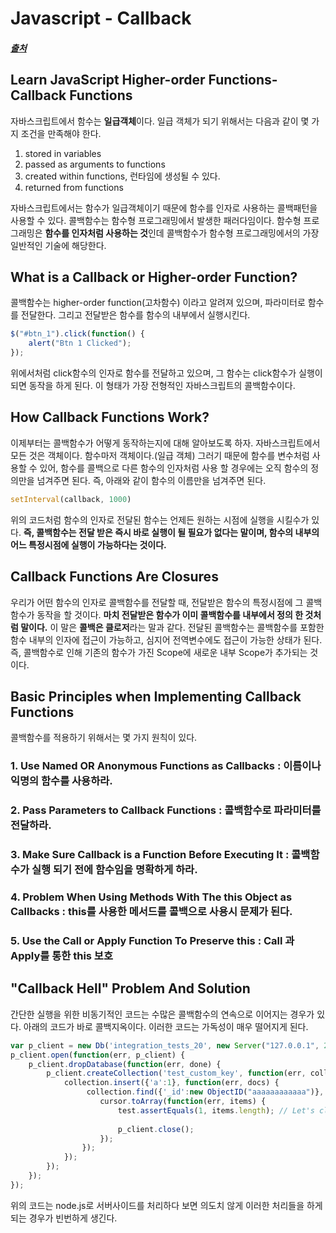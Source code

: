# Javascript - Callback 
##### [출처](http://javascriptissexy.com/understand-javascript-callback-functions-and-use-them/)

## Learn JavaScript Higher-order Functions-Callback Functions
자바스크립트에서 함수는 **일급객체**이다. 일급 객체가 되기 위해서는 다음과 같이 몇 가지 조건을 만족해야 한다. 
1. stored in variables 
2. passed as arguments to functions
3. created within functions, 런타임에 생성될 수 있다. 
4. returned from functions

자바스크립트에서는 함수가 일급객체이기 때문에 함수를 인자로 사용하는 콜백패턴을 사용할 수 있다. 콜백함수는 함수형 프로그래밍에서 발생한 패러다임이다. 함수형 프로그래밍은 **함수를 인자처럼 사용하는 것**인데 콜백함수가 함수형 프로그래밍에서의 가장 일반적인 기술에 해당한다. 

## What is a Callback or Higher-order Function?
콜백함수는 higher-order function(고차함수) 이라고 알려져 있으며, 파라미터로 함수를 전달한다. 그리고 전달받은 함수를 함수의 내부에서 실행시킨다. 

```javascript
$("#btn_1").click(function() { 
	alert("Btn 1 Clicked"); 
});
```
위에서처럼 click함수의 인자로 함수를 전달하고 있으며, 그 함수는 click함수가 실행이 되면 동작을 하게 된다. 이 형태가 가장 전형적인 자바스크립트의 콜백함수이다. 

## How Callback Functions Work?
이제부터는 콜백함수가 어떻게 동작하는지에 대해 알아보도록 하자. 자바스크립트에서 모든 것은 객체이다. 함수마저 객체이다.(일급 객체) 그러기 때문에 함수를 변수처럼 사용할 수 있어, 함수를 콜백으로 다른 함수의 인자처럼 사용 할 경우에는 오직 함수의 정의만을 넘겨주면 된다. 즉, 아래와 같이 함수의 이름만을 넘겨주면 된다. 
```javascript
setInterval(callback, 1000)
```
위의 코드처럼 함수의 인자로 전달된 함수는 언제든 원하는 시점에 실행을 시킬수가 있다. **즉, 콜백함수는 전달 받은 즉시 바로 실행이 될 필요가 없다는 말이며, 함수의 내부의 어느 특정시점에 실행이 가능하다는 것이다.**  

## Callback Functions Are Closures
우리가 어떤 함수의 인자로 콜백함수를 전달할 때, 전달받은 함수의 특정시점에 그 콜백함수가 동작을 할 것이다. **마치 전달받은 함수가 이미 콜백함수를 내부에서 정의 한 것처럼 말이다.** 이 말은 **콜백은 클로저**라는 말과 같다. 전달된 콜백함수는 콜백함수를 포함한 함수 내부의 인자에 접근이 가능하고, 심지어 전역변수에도 접근이 가능한 상태가 된다. 즉, 콜백함수로 인해 기존의 함수가 가진 Scope에 새로운 내부 Scope가 추가되는 것이다.

## Basic Principles when Implementing Callback Functions
콜백함수를 적용하기 위해서는 몇 가지 원칙이 있다.
### 1. Use Named OR Anonymous Functions as Callbacks : 이름이나 익명의 함수를 사용하라.
### 2. Pass Parameters to Callback Functions : 콜백함수로 파라미터를 전달하라.
### 3. Make Sure Callback is a Function Before Executing It : 콜백함수가 실행 되기 전에 함수임을 명확하게 하라.
### 4. Problem When Using Methods With The this Object as Callbacks : this를 사용한 메서드를 콜백으로 사용시 문제가 된다. 
### 5. Use the Call or Apply Function To Preserve this : Call 과 Apply를 통한 this 보호

## "Callback Hell" Problem And Solution
간단한 실행을 위한 비동기적인 코드는 수많은 콜백함수의 연속으로 이어지는 경우가 있다. 아래의 코드가 바로 콜백지옥이다. 이러한 코드는 가독성이 매우 떨어지게 된다. 
```javascript
var p_client = new Db('integration_tests_20', new Server("127.0.0.1", 27017, {}), {'pk':CustomPKFactory}); 
p_client.open(function(err, p_client) { 
	p_client.dropDatabase(function(err, done) { 
		p_client.createCollection('test_custom_key', function(err, collection) { 
			collection.insert({'a':1}, function(err, docs) {
				 collection.find({'_id':new ObjectID("aaaaaaaaaaaa")}, function(err, cursor) { 
				 	cursor.toArray(function(err, items) {
				 		test.assertEquals(1, items.length); // Let's close the db 
				 		
				 		p_client.close(); 
				 	}); 
				}); 
			}); 
		}); 
	}); 
});
```
위의 코드는 node.js로 서버사이드를 처리하다 보면 의도치 않게 이러한 처리들을 하게 되는 경우가 빈번하게 생긴다.